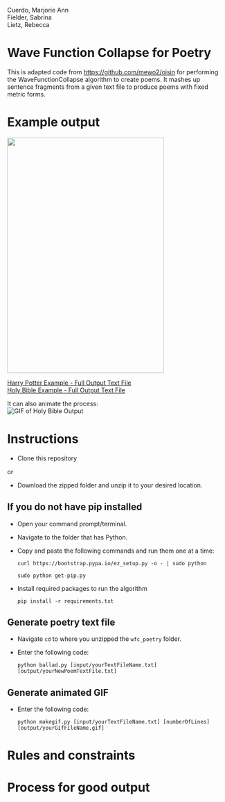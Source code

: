 Cuerdo, Marjorie Ann  
Fielder, Sabrina  
Lietz, Rebecca  

# Wave Function Collapse for Poetry

This is adapted code from https://github.com/mewo2/oisin for performing the WaveFunctionCollapse algorithm to create poems. 
It mashes up sentence fragments from a given text file to produce poems with fixed metric forms. 

# Example output
<img src="https://raw.githubusercontent.com/marjcuerdo/wfc_poetry/main/output/hp.png" width="362" height="542">

[Harry Potter Example - Full Output Text File](https://raw.githubusercontent.com/marjcuerdo/wfc_poetry/main/output/output_harrypotter1_1.txt)  
[Holy Bible Example - Full Output Text File](https://raw.githubusercontent.com/marjcuerdo/wfc_poetry/main/output/output_bible_1.txt)

It can also animate the process:  
![GIF of Holy Bible Output](https://raw.githubusercontent.com/marjcuerdo/wfc_poetry/main/output/bible.gif)

# Instructions 

* Clone this repository 

or 

* Download the zipped folder and unzip it to your desired location.

## If you do not have pip installed

* Open your command prompt/terminal.

* Navigate to the folder that has Python.

* Copy and paste the following commands and run them one at a time:

  `curl https://bootstrap.pypa.io/ez_setup.py -o - | sudo python`

  `sudo python get-pip.py`

* Install required packages to run the algorithm

  `pip install -r requirements.txt`

## Generate poetry text file

* Navigate `cd` to where you unzipped the `wfc_poetry` folder.
* Enter the following code:

  `python ballad.py [input/yourTextFileName.txt] [output/yourNewPoemTextFile.txt]`

## Generate animated GIF

* Enter the following code:

  `python makegif.py [input/yourTextFileName.txt] [numberOfLines] [output/yourGifFileName.gif]`

# Rules and constraints


# Process for good output


